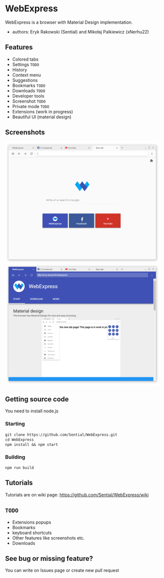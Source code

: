 # WebExpress
WebExpress is a browser with Material Design implementation.
* authors: Eryk Rakowski (Sential) and Mikołaj Palkiewicz (xNerhu22)

## Features
* Colored tabs
* Settings `TODO`
* History
* Context menu
* Suggestions
* Bookmarks `TODO`
* Downloads `TODO`
* Developer tools
* Screenshot `TODO`
* Private mode `TODO`
* Extensions (work in progress)
* Beautiful UI (material design)

## Screenshots
![WebExpress screenshot1](/img/screenshot1.png)
![WebExpress screenshot2](/img/screenshot2.png)

## Getting source code
You need to install node.js
### Starting
```
git clone https://github.com/Sential/WebExpress.git
cd WebExpress
npm install && npm start
```
### Building
```
npm run build
```

## Tutorials
Tutorials are on wiki page: https://github.com/Sential/WebExpress/wiki

## `TODO`
* Extensions popups
* Bookmarks
* keyboard shortcuts
* Other features like screenshots etc.
* Downloads

## See bug or missing feature?
You can write on Issues page or create new pull request


